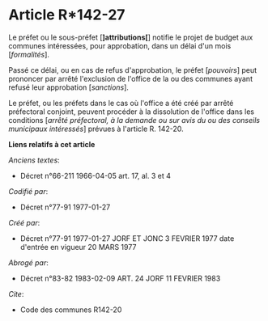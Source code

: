 # Article R*142-27

Le préfet ou le sous-préfet [**]attributions[**] notifie le projet de budget aux communes intéressées, pour approbation, dans
un délai d'un mois [*formalités*].

Passé ce délai, ou en cas de refus d'approbation, le préfet [*pouvoirs*] peut prononcer par arrêté l'exclusion de l'office de
la ou des communes ayant refusé leur approbation [*sanctions*].

Le préfet, ou les préfets dans le cas où l'office a été créé par arrêté préfectoral conjoint, peuvent procéder à la
dissolution de l'office dans les conditions [*arrêté préfectoral, à la demande ou sur avis du ou des conseils municipaux
intéressés*] prévues à l'article R. 142-20.

**Liens relatifs à cet article**

_Anciens textes_:

  - Décret n°66-211 1966-04-05 art. 17, al. 3 et 4

_Codifié par_:

  - Décret n°77-91 1977-01-27

_Créé par_:

  - Décret n°77-91 1977-01-27 JORF ET JONC 3 FEVRIER 1977 date d'entrée en vigueur 20 MARS 1977

_Abrogé par_:

  - Décret n°83-82 1983-02-09 ART. 24 JORF 11 FEVRIER 1983

_Cite_:

  - Code des communes R142-20
